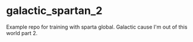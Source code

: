 # galactic_spartan_2
Example repo for training with sparta global. Galactic cause I'm out of this world part 2.
